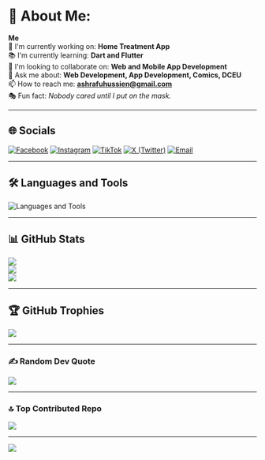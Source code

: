 # 💫 About Me:
**Me**  
🌱 I'm currently working on: **Home Treatment App**  
📚 I'm currently learning: **Dart and Flutter**  
🤝 I'm looking to collaborate on: **Web and Mobile App Development**  
💬 Ask me about: **Web Development, App Development, Comics, DCEU**  
📫 How to reach me: **ashrafuhussien@gmail.com**  
🎭 Fun fact: *Nobody cared until I put on the mask.*

---

## 🌐 Socials
<p align="left">
  <a href="https://facebook.com/Ash lizer" target="_blank"><img alt="Facebook" src="https://skillicons.dev/icons?i=facebook" /></a>
  <a href="https://instagram.com/ash_tek255" target="_blank"><img alt="Instagram" src="https://skillicons.dev/icons?i=instagram" /></a>
  <a href="https://tiktok.com/@ash_lizer" target="_blank"><img alt="TikTok" src="https://skillicons.dev/icons?i=tiktok" /></a>
  <a href="https://x.com/ashtek255" target="_blank"><img alt="X (Twitter)" src="https://skillicons.dev/icons?i=twitter" /></a>
  <a href="mailto:ashrafuhussien@gmail.com"><img alt="Email" src="https://skillicons.dev/icons?i=gmail" /></a>
</p>

---

## 🛠️ Languages and Tools
![Languages and Tools](https://skillicons.dev/icons?i=flutter,dart,nextjs,js,html,css,tailwind,bootstrap,nodejs,java,mysql,mongodb,firebase,vercel,aws,gcp,cloudflare,github,git,figma,canva)

---

## 📊 GitHub Stats
![](https://github-readme-stats.vercel.app/api?username=AshrafuHussein&theme=one_dark_pro&hide_border=false&include_all_commits=false&count_private=false)<br/>
![](https://nirzak-streak-stats.vercel.app/?user=AshrafuHussein&theme=one_dark_pro&hide_border=false)<br/>
![](https://github-readme-stats.vercel.app/api/top-langs/?username=AshrafuHussein&theme=one_dark_pro&hide_border=false&include_all_commits=false&count_private=false&layout=compact)

---

## 🏆 GitHub Trophies
![](https://github-profile-trophy.vercel.app/?username=AshrafuHussein&theme=one_dark_pro&no-frame=false&no-bg=true&margin-w=4)

---

### ✍️ Random Dev Quote
![](https://quotes-github-readme.vercel.app/api?type=horizontal&theme=dark)

---

### 🔝 Top Contributed Repo
![](https://github-contributor-stats.vercel.app/api?username=AshrafuHussein&limit=5&theme=dark&combine_all_yearly_contributions=true)

---

[![](https://visitcount.itsvg.in/api?id=AshrafuHussein&icon=0&color=0)](https://visitcount.itsvg.in)